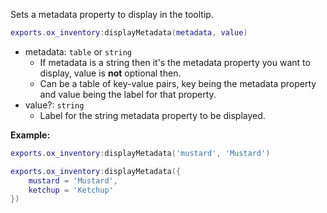 Sets a metadata property to display in the tooltip.

```lua
exports.ox_inventory:displayMetadata(metadata, value)
```
* metadata: `table` or `string`
  * If metadata is a string then it's the metadata property you want to display, value is **not** optional then.
  * Can be a table of key-value pairs, key being the metadata property and value being the label for that property.
* value?: `string`
  * Label for the string metadata property to be displayed.

**Example:**
```lua
exports.ox_inventory:displayMetadata('mustard', 'Mustard')
```

```lua
exports.ox_inventory:displayMetadata({
    mustard = 'Mustard',
    ketchup = 'Ketchup'
})
```
